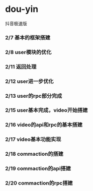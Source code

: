 # dou-yin
抖音极速版
### 2/7 基本的框架搭建
### 2/8 user模块的优化
### 2/11 返回处理
### 2/12 user进一步优化
### 2/13 user的rpc部分完成
### 2/15 user基本完成，video开始搭建
### 2/16 video的api和rpc的基本搭建
### 2/17 video基本功能实现
### 2/18 commaction的搭建
### 2/19 commaction的api搭建
### 2/20 commaction的rpc搭建